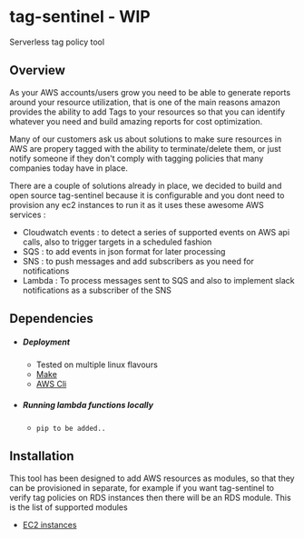 # tag-sentinel - WIP
Serverless tag policy tool

## Overview
As your AWS accounts/users grow you need to be able to generate reports around your resource utilization, that is one of the main reasons amazon provides the ability to add Tags to your resources so that you can identify whatever you need and build amazing reports for cost optimization.

Many of our customers ask us about solutions to make sure resources in AWS are propery tagged with the ability to terminate/delete them, or just notify someone if they don't comply with tagging policies that many companies today have in place.

There are a couple of solutions already in place, we decided to build and open source tag-sentinel because it is configurable and you dont need to provision any ec2 instances to run it as it uses these awesome AWS services :

- Cloudwatch events : to detect a series of supported events on AWS api calls, also to trigger targets in a scheduled fashion
- SQS : to add events in json format for later processing
- SNS : to push messages and add subscribers as you need for notifications
- Lambda : To process messages sent to SQS and also to implement slack notifications as a subscriber of the SNS

## Dependencies
- ##### Deployment
  - Tested on multiple linux flavours
  - [Make](https://www.gnu.org/software/make/)
  - [AWS Cli](https://aws.amazon.com/cli/)

- ##### Running lambda functions locally
  - `pip to be added..`

## Installation
This tool has been designed to add AWS resources as modules, so that they can be provisioned in separate, for example if you want tag-sentinel to verify tag policies on RDS instances then there will be an RDS module. This is the list of supported modules

- [EC2 instances](services/ec2)
